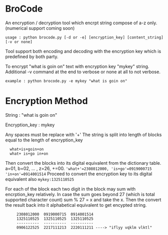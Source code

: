 # BroCode
  An encryption / decryption tool which encrpt string compose of a-z only. (numerical support coming soon)

```
usage : python brocode.py [-d or -e] [encryption_key] [content_string] [-v or none]
```

  Tool support both encoding and decoding with the encryption key which is predefined by both party.
  
  To encrypt "what is goin on" text with encryption key "mykey" string. Additional -v command at the end to verbose or none at all to not verbose.
  
```
example : python brocode.py -e mykey "what is goin on" 
```
# Encryption Method

  String : "what is goin on"
  
  Encryption_key : mykey
  
  Any spaces must be replace with '+' The string is split into length of blocks equal to the length of encryption_key
  ```
    what+is+goin+on
    what+ is+go in+on
  ```
  Then convert the blocks into its digital equivalent from the dictionary table. a=01, b=02, ... , z=26, +=00.
    ```'what+'=2308012000, 'is+go'=0919000715   'in+on'=0914001514```
  Proceed to convert the encryption key to its digital equivalent also
    ``` mykey:1325110525 ```
    
  For each of the block each two digit in the block may sum with encrption_key relatively. In case the sum goes beyond 27 (which is total supported character count) sum % 27 = x and take the x. Then the convert the result back into it alphabetical equivalent to get encypted string.
   ```
        2308012000  0919000715  0914001514
        1325110525  1325110525  1325110525
        ----------  ----------  ----------
        0906122525  2217111213  2220111211 ----> "iflyy vqklm vlktl"
   ```
    
  
